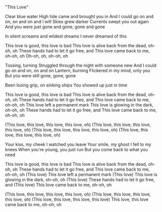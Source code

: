 "This Love"

Clear blue water
High tide came and brought you in
And I could go on and on, on and on and I will
Skies grew darker
Currents swept you out again
And you were just gone and gone, gone and gone

In silent screams and wildest dreams
I never dreamed of this



This love is good, this love is bad
This love is alive back from the dead, oh-oh, oh
These hands had to let it go free, and
This love came back to me, oh-oh, oh
Oh-oh, oh, oh-oh, oh

Tossing, turning
Struggled through the night with someone new
And I could go on and on, on and on
Lantern, burning
Flickered in my mind, only you
But you were still gone, gone, gone

Been losing grip, on sinking ships
You showed up just in time

This love is good, this love is bad
This love is alive back from the dead, oh-oh, oh
These hands had to let it go free, and
This love came back to me, oh-oh, oh
This love left a permanent mark
This love is glowing in the dark, oh-oh, oh
These hands had to let it go free, and
This love came back to me, oh-oh, oh

(This love, this love, this love, this love, oh)
(This love, this love, this love, this love, oh)
(This love, this love, this love, this love, oh)
(This love, this love, this love, this love, oh)

Your kiss, my cheek
I watched you leave
Your smile, my ghost
I fell to my knees
When you're young, you just run
But you come back to what you need

This love is good, this love is bad
This love is alive back from the dead, oh-oh, oh
These hands had to let it go free, and
This love came back to me, oh-oh, oh
(This love) This love left a permanent mark
(This love) This love is glowing in the dark, oh-oh, oh
(This love) These hands had to let it go free, and
(This love) This love came back to me, oh-oh, oh

(This love, this love, this love, this love, oh)
(This love, this love, this love, this love, oh)
(This love, this love, this love, this love)
This love, this love came back to me, oh-oh, oh